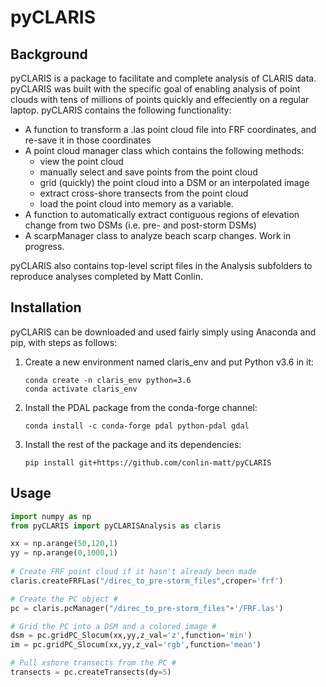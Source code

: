 # pyCLARIS

## Background ##

pyCLARIS is a package to facilitate and complete analysis of CLARIS data. pyCLARIS was built with the specific goal of enabling analysis of point clouds with tens of millions of points quickly and effeciently on a regular laptop. pyCLARIS contains the following functionality:
- A function to transform a .las point cloud file into FRF coordinates, and re-save it in those coordinates
- A point cloud manager class which contains the following methods:
    - view the point cloud
    - manually select and save points from the point cloud
    - grid (quickly) the point cloud into a DSM or an interpolated image
    - extract cross-shore transects from the point cloud
    - load the point cloud into memory as a variable. 
- A function to automatically extract contiguous regions of elevation change from two DSMs (i.e. pre- and post-storm DSMs)
- A scarpManager class to analyze beach scarp changes. Work in progress.

pyCLARIS also contains top-level script files in the Analysis subfolders to reproduce analyses completed by Matt Conlin.

## Installation ##
pyCLARIS can be downloaded and used fairly simply using Anaconda and pip, with steps as follows:

1. Create a new environment named claris_env and put Python v3.6 in it:

    `conda create -n claris_env python=3.6`  
    `conda activate claris_env`
    
2. Install the PDAL package from the conda-forge channel:

    `conda install -c conda-forge pdal python-pdal gdal`
    
3. Install the rest of the package and its dependencies:

    `pip install git+https://github.com/conlin-matt/pyCLARIS`
    
## Usage ##
```python
import numpy as np
from pyCLARIS import pyCLARISAnalysis as claris

xx = np.arange(50,120,1)
yy = np.arange(0,1000,1)
        
# Create FRF point cloud if it hasn't already been made
claris.createFRFLas("/direc_to_pre-storm_files",croper='frf')   

# Create the PC object #
pc = claris.pcManager("/direc_to_pre-storm_files"+'/FRF.las') 

# Grid the PC into a DSM and a colored image #
dsm = pc.gridPC_Slocum(xx,yy,z_val='z',function='min')
im = pc.gridPC_Slocum(xx,yy,z_val='rgb',function='mean')

# Pull xshore transects from the PC #
transects = pc.createTransects(dy=5)   
```


